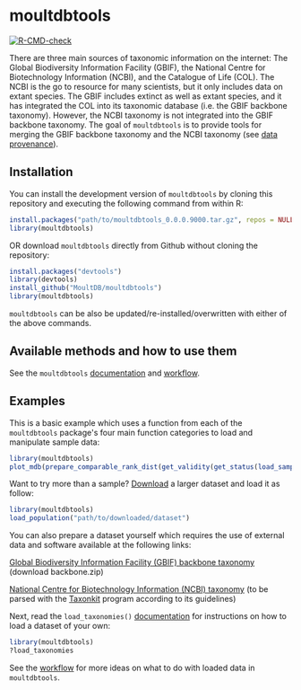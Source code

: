 
# moultdbtools

<!-- badges: start -->
[![R-CMD-check](https://github.com/MoultDB/moultdbtools/actions/workflows/main.yml/badge.svg)](https://github.com/MoultDB/moultdbtools/actions/workflows/main.yml)
<!-- badges: end -->

There are three main sources of taxonomic information on the internet: The Global Biodiversity Information Facility (GBIF), the National Centre for Biotechnology Information (NCBI), and the Catalogue of Life (COL). The NCBI is the go to resource for many scientists, but it only includes data on extant species. The GBIF includes extinct as well as extant species, and it has integrated the COL into its taxonomic database (i.e. the GBIF backbone taxonomy). However, the NCBI taxonomy is not integrated into the GBIF backbone taxonomy. The goal of `moultdbtools` is to provide tools for merging the GBIF backbone taxonomy and the NCBI taxonomy (see [data provenance](https://github.com/MoultDB/moultdbtools/blob/master/moultdbtools_data_provenance.pdf)).

## Installation

You can install the development version of `moultdbtools` by cloning this repository and executing the following command from within R:

``` r
install.packages("path/to/moultdbtools_0.0.0.9000.tar.gz", repos = NULL, type="source")
library(moultdbtools)
```

OR download `moultdbtools` directly from Github without cloning the repository:

``` r
install.packages("devtools")
library(devtools)
install_github("MoultDB/moultdbtools")
library(moultdbtools)
```

`moultdbtools` can be also be updated/re-installed/overwritten with either of the above commands. 

## Available methods and how to use them

See the `moultdbtools` [documentation](https://github.com/MoultDB/moultdbtools/blob/master/moultdbtools_0.0.0.9000.pdf) and [workflow](https://github.com/MoultDB/moultdbtools/blob/master/moultdbtools_workflow.pdf).

## Examples

This is a basic example which uses a function from each of the `moultdbtools` package's four main function categories to load and manipulate sample data:

``` r
library(moultdbtools)
plot_mdb(prepare_comparable_rank_dist(get_validity(get_status(load_sample()), valid = TRUE)))
```

Want to try more than a sample? [Download](https://drive.google.com/file/d/1gpvm9QKdOcuGo_cIXPkAgGlB-qfKZZU6/view?usp=sharing) a larger dataset and load it as follow:

``` r
library(moultdbtools)
load_population("path/to/downloaded/dataset")
```
You can also prepare a dataset yourself which requires the use of external data and software available at the following links:

[Global Biodiversity Information Facility (GBIF) backbone taxonomy](https://hosted-datasets.gbif.org/datasets/backbone/current/) (download backbone.zip)

[National Centre for Biotechnology Information (NCBI) taxonomy](https://ftp.ncbi.nlm.nih.gov/pub/taxonomy/new_taxdump/) (to be parsed with the [Taxonkit](https://bioinf.shenwei.me/taxonkit/download/) program according to its guidelines)

Next, read the `load_taxonomies()` [documentation](https://github.com/MoultDB/moultdbtools/blob/master/moultdbtools_0.0.0.9000.pdf) for instructions on how to load a dataset of your own:

``` r
library(moultdbtools)
?load_taxonomies
```

See the [workflow](https://github.com/MoultDB/moultdbtools/blob/master/moultdbtools_workflow.pdf) for more ideas on what to do with loaded data in `moultdbtools`.
